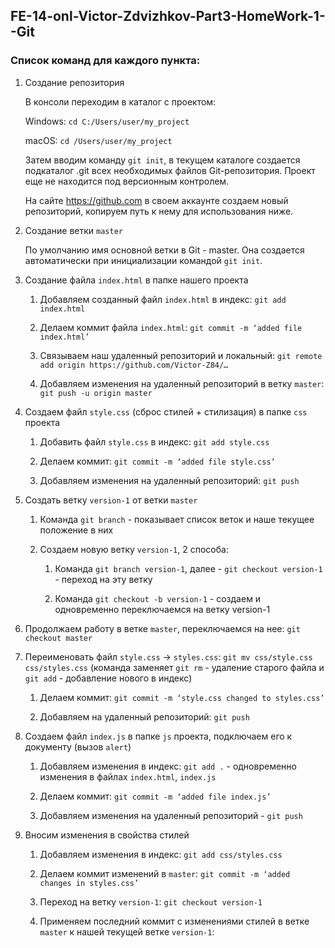 ## FE-14-onl-Victor-Zdvizhkov-Part3-HomeWork-1--Git

### Список команд для каждого пункта: 

1. Создание репозитория

    В консоли переходим в каталог с проектом:
    
  	Windows: `cd C:/Users/user/my_project`
    
  	macOS: `cd /Users/user/my_project`
    
    Затем вводим команду `git init`, в текущем каталоге создается подкаталог .git всех необходимых
    файлов Git-репозитория. Проект еще не находится под версионным контролем.
    
	  На сайте https://github.com в своем аккаунте создаем новый репозиторий, копируем путь к нему для использования ниже.


2. Создание ветки `master`

    По умолчанию имя основной ветки в Git - master. Она создается автоматически при инициализации командой `git init`.

3. Создание файла `index.html` в папке нашего проекта

    1. Добавляем созданный файл `index.html` в индекс: `git add index.html`

    2. Делаем коммит файла `index.html`: `git commit -m ‘added file index.html’`
    
    3. Связываем наш удаленный репозиторий и локальный: `git remote add origin https://github.com/Victor-Z84/…`
    
    4. Добавляем изменения на удаленный репозиторий в ветку `master`: `git push -u origin master` 
    

4. Создаем файл `style.css` (сброс стилей + стилизация) в папке `css` проекта

    1. Добавить файл `style.css` в индекс: `git add style.css`

    2. Делаем коммит: `git commit -m ‘added file style.css’`
    
    3. Добавляем изменения на удаленный репозиторий: `git push`

5. Создать ветку `version-1` от ветки `master`
    
    1. Команда `git branch` - показывает список веток и наше текущее положение в них
    
    2. Создаем новую ветку `version-1`, 2 способа: 
        1. Команда `git branch version-1`, далее - `git checkout version-1` - переход на эту ветку
        
        2. Команда `git checkout -b version-1` - создаем и одновременно переключаемся на ветку version-1
    
6. Продолжаем работу в ветке `master`, переключаемся на нее: `git checkout master`

7. Переименовать файл `style.css` -> `styles.css`: `git mv css/style.css css/styles.css` 
   (команда заменяет `git rm` - удаление старого файла и `git add` - добавление нового в индекс)

    1. Делаем коммит: `git commit -m ‘style.css changed to styles.css’`
    
    2. Добавляем на удаленный репозиторий: `git push`

8. Создаем файл `index.js` в папке `js` проекта, подключаем его к документу (вызов `alert`)

    1. Добавляем изменения в индекс: `git add .` - одновременно изменения в файлах `index.html`, `index.js`

    2. Делаем коммит: `git commit -m ‘added file index.js’`
    
    3. Добавляем изменения на удаленный репозиторий - `git push` 

9. Вносим изменения в свойства стилей

    1. Добавляем изменения в индекс: `git add css/styles.css`

    2. Делаем коммит изменений в `master`: `git commit -m ‘added changes in styles.css’`

    3. Переход на ветку `version-1`: `git checkout version-1` 

    4. Применяем последний коммит с изменениями стилей в ветке `master` к нашей текущей ветке `version-1`:



